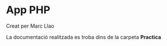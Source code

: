 # App PHP

Creat per Marc Llao

La documentació realitzada es troba dins de la carpeta **Practica**
